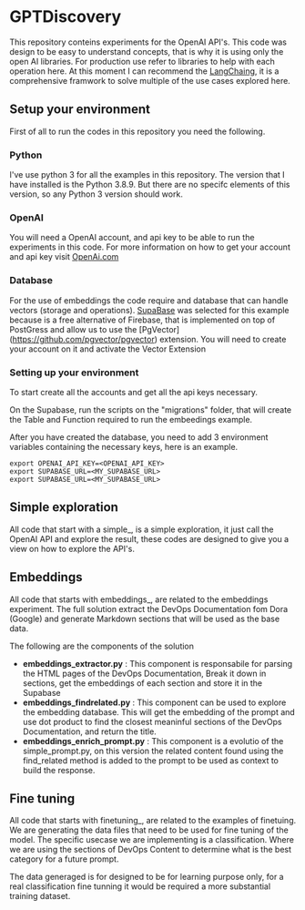 # GPTDiscovery

This repository conteins experiments for the OpenAI API's. This code was design to be easy to understand concepts, that is why it is using only the open AI libraries. For production use refer to libraries to help with each operation here. At this moment I can recommend the [LangChaing](https://github.com/hwchase17/langchain), it is a comprehensive framwork to solve multiple of the use cases explored here.

## Setup your environment
First of all to run the codes in this repository you need the following.

### Python
I've use python 3 for all the examples in this repository. The version that I have installed is the Python 3.8.9. But there are no specifc elements of this version, so any Python 3 version should work.

### OpenAI
You will need a OpenAI account, and api key to be able to run the experiments in this code. For more information on how to get your account and api key visit [OpenAi.com](https://openai.com/)

### Database 
For the use of embeddings the code require and database that can handle vectors (storage and operations). [SupaBase](https://supabase.com/) was selected for this example because is a free alternative of Firebase, that is implemented on top of PostGress and allow us to use the [PgVector] (https://github.com/pgvector/pgvector) extension. You will need to create your account on it and activate the Vector Extension

### Setting up your environment
To start create all the accounts and get all the api keys necessary.

On the Supabase, run the scripts on the "migrations" folder, that will create the Table and Function required to run the embeedings example.

After you have created the database, you need to add 3 environment variables containing the necessary keys, here is an example.

```
export OPENAI_API_KEY=<OPENAI_API_KEY>
export SUPABASE_URL=<MY_SUPABASE_URL>
export SUPABASE_URL=<MY_SUPABASE_URL>
```
        
## Simple exploration
All code that start with a simple_, is a simple exploration, it just call the OpenAI API and explore the result, these codes are designed to give you a view on how to explore the API's.

## Embeddings
All code that starts with embeddings_, are related to the embeddings experiment. The full solution extract the DevOps Documentation fom Dora (Google) and generate Markdown sections that will be used as the base data.

The following are the components of the solution
* **embeddings_extractor.py** : This component is responsabile for parsing the HTML pages of the DevOps Documentation, Break it down in sections, get the embeddings of each section and store it in the Supabase
* **embeddings_findrelated.py** : This component can be used to explore the embedding database. This will get the embedding of the prompt and use dot product to find the closest meaninful sections of the DevOps Documentation, and return the title.
* **embeddings_enrich_prompt.py** : This component is a evolutio of the simple_prompt.py, on this version the related content found using the find_related method is added to the prompt to be used as context to build the response.

## Fine tuning
All code that starts with finetuning_, are related to the examples of finetuing. We are generating the data files that need to be used for fine tuning of the model. The specific usecase we are implementing is a classification. Where we are using the sections of DevOps Content to determine what is the best category for a future prompt.

The data generaged is for designed to be for learning purpose only, for a real classification fine tunning it would be required a more substantial training dataset.